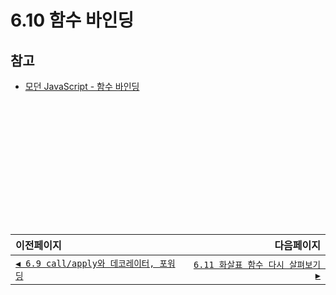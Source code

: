 # 6.10 함수 바인딩   
## 참고   
- [모던 JavaScript - 함수 바인딩](https://ko.javascript.info/bind)

　   
　   
　   
　   
　   
　   
---   
|이전페이지|다음페이지|
|:---|---:|
|[`◀ 6.9 call/apply와 데코레이터, 포워딩`](./6.9_call-apply-decorators.md)|[`6.11 화살표 함수 다시 살펴보기 ▶`](./6.11_arrow-functions.md)|
